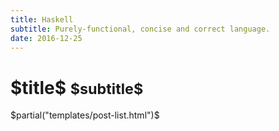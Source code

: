 ```yaml
---
title: Haskell
subtitle: Purely-functional, concise and correct language.
date: 2016-12-25
---
```

<div class="row">
  <div class="col-lg-12">
    <h1 class="page-header">$title$
      <small>$subtitle$</small>
    </h1>
  </div>
</div>

$partial("templates/post-list.html")$
